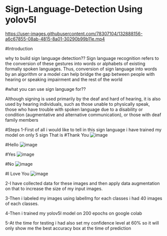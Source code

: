 # Sign-Language-Detection Using yolov5l


https://user-images.githubusercontent.com/78307104/132888156-a6c67855-08ab-4815-8a01-30290b99b11e.mp4


#Introduction

why to build sign language detection??
Sign language recognition refers to the conversion of these gestures into words or alphabets of existing formally spoken languages. Thus, conversion of sign language into words by an algorithm or a model can help bridge the gap between people with hearing or speaking impairment and the rest of the world

#what you can use sign language for??

Although signing is used primarily by the deaf and hard of hearing, it is also used by hearing individuals, such as those unable to physically speak, those who have trouble with spoken language due to a disability or condition (augmentative and alternative communication), or those with deaf family members



#Steps
1-First of all i would like to tell in this sign language i have trained my model on only 5 sign That is
#Thank You
![image](https://user-images.githubusercontent.com/78307104/132890836-984a91c0-610c-4335-bb78-15d93bceba93.png)

#Hello
![image](https://user-images.githubusercontent.com/78307104/132891017-8c69e33c-c444-40c7-a290-b56a12820833.png)

#Yes
![image](https://user-images.githubusercontent.com/78307104/132891077-f4e92b46-58b1-4452-969f-940ddc93ae54.png)

#No
![image](https://user-images.githubusercontent.com/78307104/132891123-8acf0e35-d41d-406a-a703-285ef419f61c.png)

#I Love You
![image](https://user-images.githubusercontent.com/78307104/132891201-658aab41-d7ff-4038-83cf-be68b1b3f072.png)

2-I have collected data for these images and then apply data augmentation on that to increase the size of my input images.

3-Then i labeled my images using labellmg for each classes i had 40 images of each classes.

4-Then i trained my yolov5l model on 200 epochs on google colab 

5-At the time for testing i had also set my confidence level at 60% so it will only show me the best accuracy box at the time of prediction













